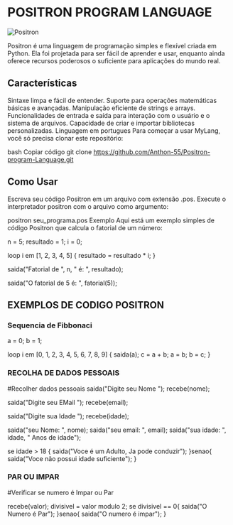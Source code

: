 # POSITRON PROGRAM LANGUAGE
![Positron](https://redis.io/wp-content/uploads/2020/06/blog-async-scaled.jpeg)

Positron é uma linguagem de programação simples e flexível criada em Python. Ela foi projetada para ser fácil de aprender e usar, 
enquanto ainda oferece recursos poderosos o suficiente para aplicações do mundo real.

## Características
Sintaxe limpa e fácil de entender.
Suporte para operações matemáticas básicas e avançadas.
Manipulação eficiente de strings e arrays.
Funcionalidades de entrada e saída para interação com o usuário e o sistema de arquivos.
Capacidade de criar e importar bibliotecas personalizadas.
Linguagem em portugues
Para começar a usar MyLang, você só precisa clonar este repositório:

bash
Copiar código
git clone https://github.com/Anthon-55/Positron-program-Language.git

## Como Usar
Escreva seu código Positron em um arquivo com extensão .pos.
Execute o interpretador positron com o arquivo como argumento:

positron seu_programa.pos
Exemplo
Aqui está um exemplo simples de código Positron que calcula o fatorial de um número:

n = 5;
resultado = 1;
i = 0;

loop i em [1, 2, 3, 4, 5] {
    resultado = resultado * i;
}

saida("Fatorial de ", n, " é: ", resultado);


saida("O fatorial de 5 é: ", fatorial(5));

## EXEMPLOS DE CODIGO POSITRON
### Sequencia de Fibbonaci
a = 0;
b = 1;

loop i em [0, 1, 2, 3, 4, 5, 6, 7, 8, 9] {
    saida(a);
    c = a + b;
    a = b;
    b = c;
}



### RECOLHA DE DADOS PESSOAIS
#Recolher dados pessoais
saida("Digite seu Nome ");
recebe(nome);

saida("Digite seu EMail ");
recebe(email);

saida("Digite sua Idade ");
recebe(idade);

saida("seu Nome: ", nome);
saida("seu email: ", email);
saida("sua idade: ", idade, " Anos de idade");

se idade > 18 {
    saida("Voce é um Adulto, Ja pode conduzir");
}senao{
    saida("Voce não possui idade suficiente");
}

### PAR OU IMPAR
#Verificar se numero é Impar ou Par

recebe(valor);
divisivel = valor modulo 2;
se divisivel == 0{
    saida("O Numero é Par");
}senao{
    saida("O numero é impar");
}







